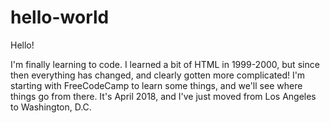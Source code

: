 # hello-world

Hello!

I'm finally learning to code. I learned a bit of HTML in 1999-2000, but since then everything has changed, and clearly gotten more complicated! I'm starting with FreeCodeCamp to learn some things, and we'll see where things go from there. It's April 2018, and I've just moved from Los Angeles to Washington, D.C.
